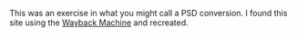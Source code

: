 This was an exercise in what you might call a PSD conversion. I found this site using the [Wayback Machine](https://archive.org/web/web.php) and recreated. 